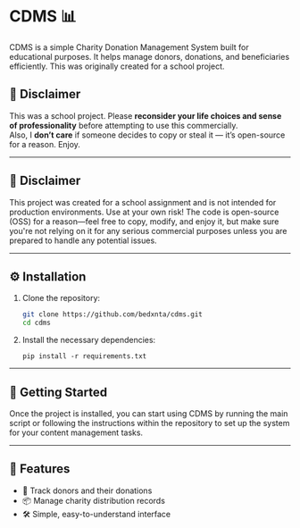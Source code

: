 # CDMS 📊  
CDMS is a simple Charity Donation Management System built for educational purposes. It helps manage donors, donations, and beneficiaries efficiently. This was originally created for a school project.

## 🚨 Disclaimer

This was a school project. Please **reconsider your life choices and sense of professionality** before attempting to use this commercially.  
Also, I **don’t care** if someone decides to copy or steal it — it’s open-source for a reason. Enjoy.

---

## 🚨 **Disclaimer**  
This project was created for a school assignment and is not intended for production environments. Use at your own risk! The code is open-source (OSS) for a reason—feel free to copy, modify, and enjoy it, but make sure you're not relying on it for any serious commercial purposes unless you are prepared to handle any potential issues.

---

## ⚙️ **Installation**

1. Clone the repository:  
   ```bash
   git clone https://github.com/bedxnta/cdms.git  
   cd cdms
   ```
   
2. Install the necessary dependencies:  
   ```
   pip install -r requirements.txt
   ```
   
---

## 🚀 **Getting Started**

Once the project is installed, you can start using CDMS by running the main script or following the instructions within the repository to set up the system for your content management tasks.

---

## 📝 **Features**

- 🧾 Track donors and their donations  
- 📦 Manage charity distribution records  
- 🛠️ Simple, easy-to-understand interface
